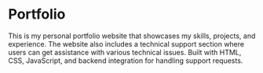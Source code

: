 # Portfolio
This is my personal portfolio website that showcases my skills, projects, and experience. The website also includes a technical support section where users can get assistance with various technical issues. Built with HTML, CSS, JavaScript, and backend integration for handling support requests.
